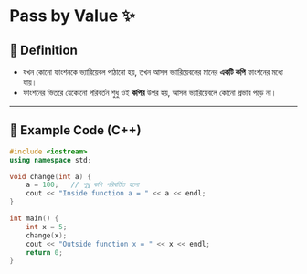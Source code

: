 # Pass by Value ✨

## 📌 Definition
- যখন কোনো ফাংশনকে ভ্যারিয়েবল পাঠানো হয়, তখন আসল ভ্যারিয়েবলের মানের **একটি কপি** ফাংশনের মধ্যে যায়।
- ফাংশনের ভিতরে যেকোনো পরিবর্তন শুধু ওই **কপির** উপর হয়, আসল ভ্যারিয়েবলে কোনো প্রভাব পড়ে না।

---

## 🔹 Example Code (C++)

```cpp
#include <iostream>
using namespace std;

void change(int a) {
    a = 100;   // শুধু কপি পরিবর্তিত হলো
    cout << "Inside function a = " << a << endl;
}

int main() {
    int x = 5;
    change(x);
    cout << "Outside function x = " << x << endl;
    return 0;
}




